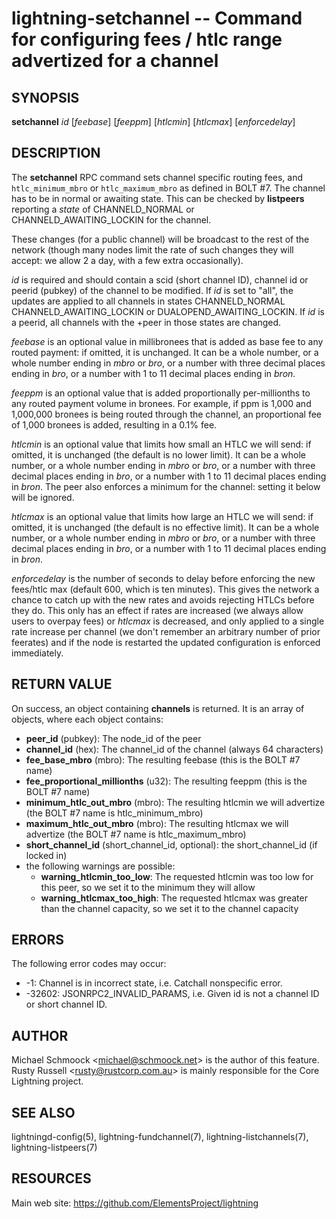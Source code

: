 lightning-setchannel -- Command for configuring fees / htlc range advertized for a channel
===========================================================================================

SYNOPSIS
--------

**setchannel** *id* [*feebase*] [*feeppm*] [*htlcmin*] [*htlcmax*] [*enforcedelay*]

DESCRIPTION
-----------

The **setchannel** RPC command sets channel specific routing fees, and
`htlc_minimum_mbro` or `htlc_maximum_mbro` as defined in BOLT \#7. The channel has to be in
normal or awaiting state.  This can be checked by **listpeers**
reporting a *state* of CHANNELD\_NORMAL or CHANNELD\_AWAITING\_LOCKIN
for the channel.

These changes (for a public channel) will be broadcast to the rest of
the network (though many nodes limit the rate of such changes they
will accept: we allow 2 a day, with a few extra occasionally).

*id* is required and should contain a scid (short channel ID), channel
id or peerid (pubkey) of the channel to be modified. If *id* is set to
"all", the updates are applied to all channels in states
CHANNELD\_NORMAL CHANNELD\_AWAITING\_LOCKIN or DUALOPEND_AWAITING_LOCKIN.
If *id* is a peerid, all channels with the +peer in those states are
changed.

*feebase* is an optional value in millibronees that is added as base fee to
any routed payment: if omitted, it is unchanged.  It can be a whole number, or a whole
number ending in *mbro* or *bro*, or a number with three decimal places
ending in *bro*, or a number with 1 to 11 decimal places ending in
*bron*.

*feeppm* is an optional value that is added proportionally per-millionths
to any routed payment volume in bronees. For example, if ppm is 1,000
and 1,000,000 bronees is being routed through the channel, an
proportional fee of 1,000 bronees is added, resulting in a 0.1% fee.

*htlcmin* is an optional value that limits how small an HTLC we will
send: if omitted, it is unchanged (the default is no lower limit). It
can be a whole number, or a whole number ending in *mbro* or *bro*, or
a number with three decimal places ending in *bro*, or a number with 1
to 11 decimal places ending in *bron*.  The peer also enforces a
minimum for the channel: setting it below will be ignored.

*htlcmax* is an optional value that limits how large an HTLC we will
send: if omitted, it is unchanged (the default is no effective
limit). It can be a whole number, or a whole number ending in *mbro*
or *bro*, or a number with three decimal places ending in *bro*, or a
number with 1 to 11 decimal places ending in *bron*.

*enforcedelay* is the number of seconds to delay before enforcing the
new fees/htlc max (default 600, which is ten minutes).  This gives the
network a chance to catch up with the new rates and avoids rejecting
HTLCs before they do.  This only has an effect if rates are increased
(we always allow users to overpay fees) or *htlcmax* is decreased, and
only applied to a single rate increase per channel (we don't remember
an arbitrary number of prior feerates) and if the node is restarted
the updated configuration is enforced immediately.

RETURN VALUE
------------

[comment]: # (GENERATE-FROM-SCHEMA-START)
On success, an object containing **channels** is returned.  It is an array of objects, where each object contains:
- **peer_id** (pubkey): The node_id of the peer
- **channel_id** (hex): The channel_id of the channel (always 64 characters)
- **fee_base_mbro** (mbro): The resulting feebase (this is the BOLT #7 name)
- **fee_proportional_millionths** (u32): The resulting feeppm (this is the BOLT #7 name)
- **minimum_htlc_out_mbro** (mbro): The resulting htlcmin we will advertize (the BOLT #7 name is htlc_minimum_mbro)
- **maximum_htlc_out_mbro** (mbro): The resulting htlcmax we will advertize (the BOLT #7 name is htlc_maximum_mbro)
- **short_channel_id** (short_channel_id, optional): the short_channel_id (if locked in)
- the following warnings are possible:
  - **warning_htlcmin_too_low**: The requested htlcmin was too low for this peer, so we set it to the minimum they will allow
  - **warning_htlcmax_too_high**: The requested htlcmax was greater than the channel capacity, so we set it to the channel capacity

[comment]: # (GENERATE-FROM-SCHEMA-END)

ERRORS
------

The following error codes may occur:
- -1: Channel is in incorrect state, i.e. Catchall nonspecific error.
- -32602: JSONRPC2\_INVALID\_PARAMS, i.e. Given id is not a channel ID
or short channel ID.

AUTHOR
------

Michael Schmoock <<michael@schmoock.net>> is the author of this
feature. Rusty Russell <<rusty@rustcorp.com.au>> is mainly
responsible for the Core Lightning project.

SEE ALSO
--------

lightningd-config(5), lightning-fundchannel(7),
lightning-listchannels(7), lightning-listpeers(7)

RESOURCES
---------

Main web site: <https://github.com/ElementsProject/lightning>

[comment]: # ( SHA256STAMP:61ee88b63788a810aa07aa50a2b295fc23bf92c48876402184c894aef9cd0bb5)
